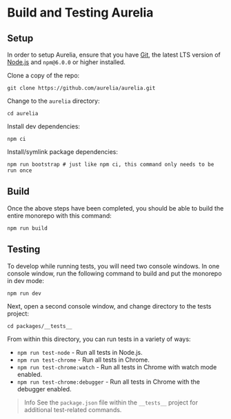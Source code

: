 # Build and Testing Aurelia

## Setup

In order to setup Aurelia, ensure that you have [Git](https://git-scm.com/downloads), the latest LTS version of [Node.js](https://nodejs.org/) and `npm@6.0.0` or higher installed.

Clone a copy of the repo:

```text
git clone https://github.com/aurelia/aurelia.git
```

Change to the `aurelia` directory:

```text
cd aurelia
```

Install dev dependencies:

```text
npm ci
```

Install/symlink package dependencies:

```text
npm run bootstrap # just like npm ci, this command only needs to be run once
```

## Build

Once the above steps have been completed, you should be able to build the entire monorepo with this command:

```text
npm run build
```

## Testing

To develop while running tests, you will need two console windows. In one console window, run the following command to build and put the monorepo in dev mode:

```text
npm run dev
```

Next, open a second console window, and change directory to the tests project:

```text
cd packages/__tests__
```

From within this directory, you can run tests in a variety of ways:

* `npm run test-node` - Run all tests in Node.js.
* `npm run test-chrome` - Run all tests in Chrome.
* `npm run test-chrome:watch` - Run all tests in Chrome with watch mode enabled.
* `npm run test-chrome:debugger` - Run all tests in Chrome with the debugger enabled.

> Info See the `package.json` file within the `__tests__` project for additional test-related commands.

